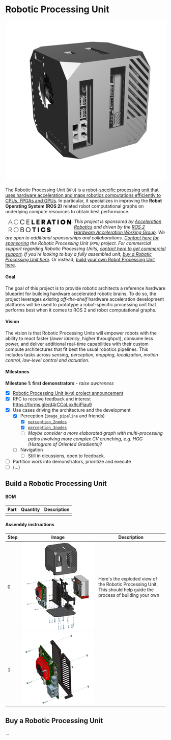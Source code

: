 # Robotic Processing Unit

![](imgs/robotic_processing_unit.png)

The Robotic Processing Unit (`RPU`) is a <ins>robot-specific processing unit that uses hardware acceleration and maps robotics computations efficiently to CPUs, FPGAs and GPUs</ins>. In particular, it specializes in improving the **Robot Operating System (ROS 2)** related robot computational graphs on underlying compute resources to obtain best performance.

<a href="http://accelerationrobotics.com"><img src="imgs/accelerationrobotics_logo.png" align="left" hspace="8" vspace="2" width="200"></a>


*This project is sponsored by [Acceleration Robotics](https://accelerationrobotics.com/) and driven by the [ROS 2 Hardware Acceleration Working Group](https://github.com/ros-acceleration). We are open to additional sponsorships and collaborations. [Contact here for sponsoring](mailto:victor@accelerationrobotics.com) the Robotic Processing Unit (`RPU`) project. For commercial support regarding Robotic Processing Units, [contact here to get commercial support](https://accelerationrobotics.com/start-buying.php). If you're looking to buy a fully assembled unit, [buy a Robotic Processing Unit here](#buy-a-robotic-processing-unit)*. Or instead, [build your own Robot Processing Unit here](#build-a-robotic-processing-unit).

#### Goal
The goal of this project is to provide robotic architects a reference hardware blueprint for building hardware accelerated robotic brains. To do so, the project leverages *existing off-the-shelf* hardware acceleration development platforms will be used to prototype a robot-specific processing unit that performs best when it comes to ROS 2 and robot computational graphs.

#### Vision
The vision is that Robotic Processing Units will empower robots with the ability to react faster (*lower latency*, higher throughput), consume less power, and deliver additional real-time capabilities with their custom compute architectures that fit best the usual robotics pipelines. This includes tasks across *sensing, perception, mapping, localization, motion control, low-level control and actuation*.


#### Milestones

**Milestone 1: first demonstrators** - *raise awareness*
- [x] [Robotic Processing Unit (`RPU`) project announcement](https://news.accelerationrobotics.com/hardware-accelerated-ros2-pipelines/#new-subproject-robotic-processing-unit-rpu)
- [x] RFC to receive feedback and interest https://forms.gle/d4rCCoLpx9ciPiau9
- [x] Use cases driving the architecture and the development
  - [x] Perception (`image_pipeline` and friends)
    - [x] [`perception_2nodes`](https://github.com/ros-acceleration/acceleration_examples/tree/main/graphs/perception/perception_2nodes)
    - [x] [`perception_3nodes`](https://github.com/ros-acceleration/acceleration_examples/tree/main/graphs/perception/perception_3nodes)
    - [ ] *Maybe consider a more elaborated graph with multi-processing paths involving  more complex CV crunching, e.g. HOG (Histogram of Oriented Gradients)*?
  - [ ] Navigation
    - [ ] Still in dicussions, open to feedback.
- [ ] Partition work into demonstrators, prioritize and execute
- [ ] (...)

## Build a Robotic Processing Unit

#### BOM
| Part | Quantity | Description |
|------|----------|-------------|
| | | |

#### Assembly instructions

| Step | Image | Description |
|------|-------|-------------|
| 0 | ![](imgs/0_robotic_processing_unit.png) | Here's the exploded view of the Robotic Processing Unit. This should help guide the process of building your own |
| 1 | ![](imgs/1_robotic_processing_unit.png) |

## Buy a Robotic Processing Unit
...